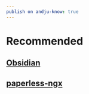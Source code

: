 ```yaml
---
publish on andju-know: true
---
```

# Recommended

## [Obsidian](https://obsidian.md/)

## [paperless-ngx](https://docs.paperless-ngx.com/)